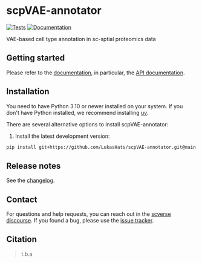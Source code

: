 # scpVAE-annotator

[![Tests][badge-tests]][tests]
[![Documentation][badge-docs]][documentation]

[badge-tests]: https://img.shields.io/github/actions/workflow/status/LukasHats/scpVAE-annotator/test.yaml?branch=main
[badge-docs]: https://img.shields.io/readthedocs/scpVAE-annotator

VAE-based cell type annotation in sc-sptial proteomics data

## Getting started

Please refer to the [documentation][],
in particular, the [API documentation][].

## Installation

You need to have Python 3.10 or newer installed on your system.
If you don't have Python installed, we recommend installing [uv][].

There are several alternative options to install scpVAE-annotator:

<!--
1) Install the latest release of `scpVAE-annotator` from [PyPI][]:

```bash
pip install scpVAE-annotator
```
-->

1. Install the latest development version:

```bash
pip install git+https://github.com/LukasHats/scpVAE-annotator.git@main
```

## Release notes

See the [changelog][].

## Contact

For questions and help requests, you can reach out in the [scverse discourse][].
If you found a bug, please use the [issue tracker][].

## Citation

> t.b.a

[uv]: https://github.com/astral-sh/uv
[scverse discourse]: https://discourse.scverse.org/
[issue tracker]: https://github.com/LukasHats/scpVAE-annotator/issues
[tests]: https://github.com/LukasHats/scpVAE-annotator/actions/workflows/test.yaml
[documentation]: https://scpVAE-annotator.readthedocs.io
[changelog]: https://scpVAE-annotator.readthedocs.io/en/latest/changelog.html
[api documentation]: https://scpVAE-annotator.readthedocs.io/en/latest/api.html
[pypi]: https://pypi.org/project/scpVAE-annotator
